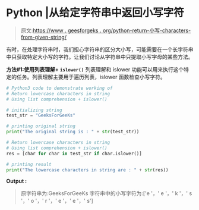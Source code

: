 # Python |从给定字符串中返回小写字符

> 原文:[https://www . geesforgeks . org/python-return-小写-characters-from-given-string/](https://www.geeksforgeeks.org/python-return-lowercase-characters-from-given-string/)

有时，在处理字符串时，我们担心字符串的区分大小写，可能需要在一个长字符串中只获取特定大小写的字符。让我们讨论从字符串中只提取小写字母的某些方法。

**方法#1:使用列表理解+ `islower()`**
列表理解和 islower 功能可以用来执行这个特定的任务。列表理解主要用于遍历列表，islower 函数检查小写字符。

```py
# Python3 code to demonstrate working of
# Return lowercase characters in string 
# Using list comprehension + islower()

# initializing string 
test_str = "GeeksForGeeKs"

# printing original string 
print("The original string is : " + str(test_str))

# Return lowercase characters in string 
# Using list comprehension + islower()
res = [char for char in test_str if char.islower()]

# printing result 
print("The lowercase characters in string are : " + str(res))
```

**Output :**

> 原字符串为:GeeksForGeeKs
> 字符串中的小写字符为:['e '，' e '，' k '，' s '，' o '，' r '，' e '，' e '，' s']